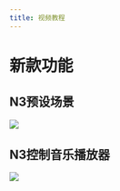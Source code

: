 ```yaml
---
title: 视频教程
---
```


# **新款功能**

## N3预设场景

<a href="https://www.bilibili.com/video/BV1EW4y1Z7EL/"><img src='https://cdn.key123.vip/manual/zh_CN/N3专用教程/N3预设场景使用教程.jpg'/></a>

## N3控制音乐播放器


<a href="https://www.bilibili.com/video/BV1GZ421W7Gv/"><img src='https://cdn.key123.vip/manual/zh_CN/N3专用教程/N3控制音乐播放器使用教程.jpg'/></a>